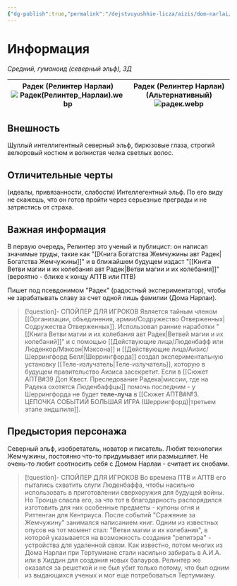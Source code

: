 ```yaml
---
{"dg-publish":true,"permalink":"/dejstvuyushhie-licza/aizis/dom-narlai/radek/","dgPassFrontmatter":true}
---
```


# Информация

*Средний, гуманоид (северный эльф), ЗД*

| Радек (Релинтер Нарлаи)<br>![Радек(Релинтер_Нарлаи).webp](/img/user/%D0%A0%D0%B0%D0%B4%D0%B5%D0%BA(%D0%A0%D0%B5%D0%BB%D0%B8%D0%BD%D1%82%D0%B5%D1%80_%D0%9D%D0%B0%D1%80%D0%BB%D0%B0%D0%B8).webp) | Радек (Релинтер Нарлаи) (Альтернативный)<br>![радек.webp](/img/user/%D1%80%D0%B0%D0%B4%D0%B5%D0%BA.webp) |
| ----------------------------------------------------------- | ---------------------------------------------------------- |
## Внешность
Щуплый интеллигентный северный эльф, бирюзовые глаза, строгий велюровый костюм и волнистая челка светлых волос.

## Отличительные черты
(идеалы, привязанности, слабости)
Интеллегентный эльф. По его виду не скажешь, что он готов пройти через серьезные преграды и не затрястись от страха.

## Важная информация
В первую очередь, Релинтер это ученый и публицист: он написал значимые труды, такие как "[[Книга Богатства Жемчужины авт Радек\|Богатства Жемчужины]]" и в ближайшем будущем издаст "[[Книга Ветви магии и их колебания авт Радек\|Ветви магии и их колебания]]" (вероятно - ближе к концу АПТВ или ПТВ)

Пишет под псевдонимом "Радек" (радостный экспериментатор), чтобы не зарабатывать славу за счет одной лишь фамилии (Дома Нарлаи).

> [!question]- СПОЙЛЕР ДЛЯ ИГРОКОВ
> Является тайным членом [[Организации, объединения, армии/Содружество Отверженных\|Содружества Отверженных]]. Использовал ранние наработки "[[Книга Ветви магии и их колебания авт Радек\|Ветвей магии и их колебаний]]" и с помощью [[Действующие лица/Люденбафф или Люденкор/Мэксон\|Мэксона]] и [[Действующие лица/Аизис/Шеррингфорд Белл\|Шеррингфорда]] создал экспериментальную установку [[Теле-излучатель\|Теле-излучатель]], которую в будущем правительство Аизиса засекретит.
> Если в [[Сюжет АПТВ#39 Доп Квест. Преследование Радека\|миссии, где на Радека охотятся Люденбаффцы]] помочь последним - у Шеррингфорда не будет **теле-луча** в [[Сюжет АПТВ#№3. ЦЕПОЧКА СОБЫТИЙ БОЛЬШАЯ ИГРА (Шеррингфорд)\|третьем этапе эндшпиля]].

## Предыстория персонажа
Северный эльф, изобретатель, новатор и писатель. Любит технологии Жемчужины, постоянно что-то придумывает или размышляет. Не очень-то любит соотносить себя с Домом Нарлаи - считает их снобами. 

> [!question]- СПОЙЛЕР ДЛЯ ИГРОКОВ
> Во времена ПТВ и АПТВ его пытались схватить слуги Люденбаффа, чтобы насильно использовать в приготовлении сверхоружия для будущей войны. Но Троица спасла его, за что тот в благодарность распорядился изготовить для них особенные предметы - кулоны огня и Риттенган для Кентриуса. 
> После событий "Сражение за Жемчужину" занимался написанием книг. Одним из известных опусов на тот момент стал: "Ветви магии и их колебания", в которой указывается на возможность создания "репитэра" - устройства для удаленной связи. Как известно, потом многих из Дома Нарлаи при Тертумиане стали насильно забирать в А.И.А. или в Хиддин для создания новых балауров. Релинтер же оказался за решеткой и не был убит только потому, что был одним из выдающихся ученых и мог еще потребоваться Тертумиану.